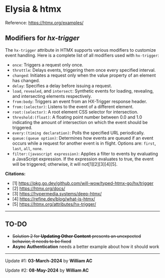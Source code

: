# Elysia & htmx

Reference: https://htmx.org/examples/

## Modifiers for ***hx-trigger***

The `hx-trigger` attribute in HTMX supports various modifiers to customize event handling. Here is a complete list of all modifiers used with `hx-trigger`:

- `once`: Triggers a request only once.
- `throttle`: Delays events, triggering them once every specified interval.
- `changed`: Initiates a request only when the value property of an element has changed.
- `delay`: Specifies a delay before issuing a request.
- `load`, `revealed`, and `intersect`: Synthetic events for loading, revealing, and intersecting elements respectively.
- `from:body`: Triggers an event from an HX-Trigger response header.
- `from:(selector)`: Listens to the event of a different element.
- `root:(selector)`: A root element CSS selector for intersection.
- `threshold:(float)`: A floating point number between 0.0 and 1.0 indicating the amount of intersection on which the event should be triggered.
- `every:(timing declaration)`: Polls the specified URL periodically.
- `queue:(queue option)`: Determines how events are queued if an event occurs while a request for another event is in flight. Options are: `first`, `last`, `all`, `none`.
- `filter:(javascript expression)`: Applies a filter to events by evaluating a JavaScript expression. If the expression evaluates to true, the event will be triggered; otherwise, it will not[1][2][3][4][5].

**Citations:**
- [1] https://pkg.go.dev/github.com/will-wow/typed-htmx-go/hx/trigger
- [2] https://htmx.org/docs/
- [3] https://hypermedia.systems/deep-htmx/
- [4] https://refine.dev/blog/what-is-htmx/
- [5] https://htmx.org/attributes/hx-trigger/

---
## TO-DO

- ~~Solution 2 for **Updating Other Content** presents an unexpected behavior, it needs to be fixed~~
- **Async Authentication** needs a better example about how it should work

---

Update #1: **03-March-2024** by **William AC**

Update #2: **08-May-2024** by **William AC**
